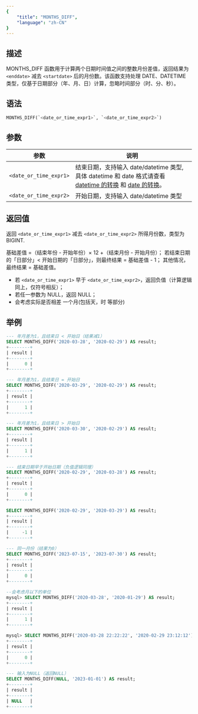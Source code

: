 ```yaml
---
{
    "title": "MONTHS_DIFF",
    "language": "zh-CN"
}
---
```


## 描述

MONTHS_DIFF 函数用于计算两个日期时间值之间的整数月份差值，返回结果为 `<enddate>` 减去 `<startdate>` 后的月份数。该函数支持处理 DATE、DATETIME 类型，仅基于日期部分（年、月、日）计算，忽略时间部分（时、分、秒）。

## 语法

```sql
MONTHS_DIFF(`<date_or_time_expr1>`, `<date_or_time_expr2>`)
```

## 参数

| 参数            | 说明                                                      |
|---------------|---------------------------------------------------------|
| ``<date_or_time_expr1>``   | 结束日期，支持输入 date/datetime 类型,具体 datetime 和 date 格式请查看 [datetime 的转换](../../../../../current/sql-manual/basic-element/sql-data-types/conversion/datetime-conversion) 和 [date 的转换](../../../../../current/sql-manual/basic-element/sql-data-types/conversion/date-conversion)。 |
| ``<date_or_time_expr2>`` | 开始日期，支持输入 date/datetime 类型 |

## 返回值

返回 `<date_or_time_expr1>` 减去 `<date_or_time_expr2>` 所得月份数，类型为 BIGINT.

基础差值 =（结束年份 - 开始年份）× 12 +（结束月份 - 开始月份）；
若结束日期的「日部分」< 开始日期的「日部分」，则最终结果 = 基础差值 - 1；
其他情况，最终结果 = 基础差值。

- 若 `<date_or_time_expr1>` 早于 `<date_or_time_expr2>`，返回负值（计算逻辑同上，仅符号相反）；
- 若任一参数为 NULL，返回 NULL；
- 会考虑实际是否相差 一个月(包括天，时 等部分)

## 举例

```sql
--- 年月差为1，且结束日 < 开始日（结果减1）
SELECT MONTHS_DIFF('2020-03-28', '2020-02-29') AS result;
+--------+
| result |
+--------+
|      0 |
+--------+

--- 年月差为1，且结束日 = 开始日
SELECT MONTHS_DIFF('2020-03-29', '2020-02-29') AS result;
+--------+
| result |
+--------+
|      1 |
+--------+

--- 年月差为1，且结束日 > 开始日
SELECT MONTHS_DIFF('2020-03-30', '2020-02-29') AS result;
+--------+
| result |
+--------+
|      1 |
+--------+

--- 结束日期早于开始日期（负值逻辑同理）
SELECT MONTHS_DIFF('2020-02-29', '2020-03-28') AS result;
+--------+
| result |
+--------+
|      0 |
+--------+

SELECT MONTHS_DIFF('2020-02-29', '2020-03-29') AS result;
+--------+
| result |
+--------+
|     -1 |
+--------+

--- 同一月份（结果为0）
SELECT MONTHS_DIFF('2023-07-15', '2023-07-30') AS result;
+--------+
| result |
+--------+
|      0 |
+--------+

--会考虑月以下的单位
mysql> SELECT MONTHS_DIFF('2020-03-28', '2020-01-29') AS result;
+--------+
| result |
+--------+
|      1 |
+--------+

mysql> SELECT MONTHS_DIFF('2020-03-28 22:22:22', '2020-02-29 23:12:12') AS result;
+--------+
| result |
+--------+
|      0 |
+--------+

--- 输入为NULL（返回NULL）
SELECT MONTHS_DIFF(NULL, '2023-01-01') AS result;
+--------+
| result |
+--------+
| NULL   |
+--------+
```